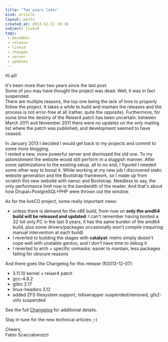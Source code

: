 ```yaml
---
title: 'Two years later'
kind: article
layout: posts
created_at: 2013-12-11 19:10
subject: livecd
tags:
 - december
 - release
 - livecd
 - changes
 - server
 - updates
---
```

Hi all!  

It's been more than two years since the last post.  
Some of you may have thought the project was dead. Well, it was in fact suspended.  
There are multiple reasons, the top one being the lack of time to properly follow the project. It takes a while to build and mantain the releases and the process is not error-free at all (rather, quite the opposite). Furthermore, for some time the destiny of the Reiser4 patch has been uncertain: between March 2011 and November 2011 there were no updates on the only mailing list where the patch was published, and development seemed to have ceased.  

In January 2013 I decided I would get back to my projects and commit to some more blogging.  
I rented a new, more powerful server and dismissed the old one. To my astonishment the website would still perform in a sluggish manner. After some optimizations to the existing setup, all to no end, I figured I needed some other way to boost it. While working at my new job I discovered static website generation and the Bootstrap framework, so I made up from scratch this new website with nanoc and Bootstrap. Needless to say, the only performance limit now is the bandwidth of the reader. And that's about how Drupal+PostgreSQL+PHP were thrown out the window.  

As for the liveCD project, some really important news:  

* unless there is demand for the x86 build, from now on **only the amd64 build will be released and updated**: I can't remember having booted a 32-bit only PC in the last 3 years, it has the same burden of the amd64 build, plus some drivers/packages occasionally won't compile (requiring manual intervention at each build)  
* I reverted to building the stages with **catalyst**: metro simply doesn't cope well with unstable gentoo, and I don't have time to debug it  
* I reverted to arch + specific unmasks: easier to mantain, less packages failing for obscure reasons  

  
  
And there goes the Changelog for this release (R2013-12-07):  

* 3.11.10 kernel + reiser4 patch  
* gcc-4.8.2  
* glibc 2.17  
* linux-headers 3.12  
* added ZFS filesystem support, ndiswrapper suspended/removed, gfs2-utils suspended  

See the full [Changelog](/livecd/changelog/) for additional details.  

Stay in tune for the new technical articles ;-)  


Cheers,  
Fabio Scaccabarozzi  
